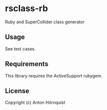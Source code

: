 # rsclass-rb

Ruby and SuperCollider class generator

## Usage

See test cases.

## Requirements

This library requires the ActiveSupport rubygem.

## License

Copyright (c) Anton Hörnquist
